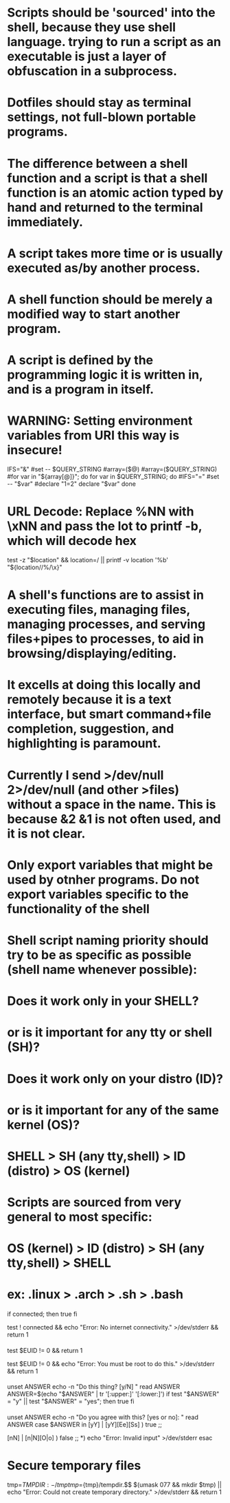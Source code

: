 ####
####
####
####

# Scripts should be 'sourced' into the shell, because they use shell language. trying to run a script as an executable is just a layer of obfuscation in a subprocess.

####

# Dotfiles should stay as terminal settings, not full-blown portable programs.
# The difference between a shell function and a script is that a shell function is an atomic action typed by hand and returned to the terminal immediately.
# A script takes more time or is usually executed as/by another process.
# A shell function should be merely a modified way to start another program.
# A script is defined by the programming logic it is written in, and is a program in itself.

####

# WARNING: Setting environment variables from URI this way is insecure!
IFS="&"
#set -- $QUERY_STRING
#array=($@)
#array=($QUERY_STRING)
#for var in "${array[@]}"; do
for var in $QUERY_STRING; do
  #IFS="="
  #set -- "$var"
  #declare "$1=$2"
  declare "$var"
done

####

# URL Decode: Replace %NN with \xNN and pass the lot to printf -b, which will decode hex
test -z "$location" && location=/ || printf -v location '%b' "${location//%/\\x}"

####

# A shell's functions are to assist in executing files, managing files, managing processes, and serving files+pipes to processes, to aid in browsing/displaying/editing.
# It excells at doing this locally and remotely because it is a text interface, but smart command+file completion, suggestion, and highlighting is paramount.

####

# Currently I send >/dev/null 2>/dev/null (and other >files) without a space in the name. This is because &2 &1 is not often used, and it is not clear.

####

# Only export variables that might be used by otnher programs. Do not export variables specific to the functionality of the shell

####

# Shell script naming priority should try to be as specific as possible (shell name whenever possible):
# Does it work only in your SHELL?
# or is it important for any tty or shell (SH)?
# Does it work only on your distro (ID)?
# or is it important for any of the same kernel (OS)?
# SHELL > SH (any tty,shell) > ID (distro) > OS (kernel)
#
# Scripts are sourced from very general to most specific:
# OS (kernel) > ID (distro) > SH (any tty,shell) > SHELL
# ex: .linux > .arch > .sh > .bash

####

if connected; then
  true
fi

test ! connected && echo "Error: No internet connectivity." >/dev/stderr && return 1

####

test $EUID != 0 && return 1

test $EUID != 0 && echo "Error: You must be root to do this." >/dev/stderr && return 1

####

unset ANSWER
echo -n "Do this thing? [y/N] "
read ANSWER
ANSWER=$(echo "$ANSWER" | tr '[:upper:]' '[:lower:]')
if test "$ANSWER" = "y" || test "$ANSWER" = "yes"; then
  true
fi

####

unset ANSWER
echo -n "Do you agree with this? [yes or no]: "
read ANSWER
case $ANSWER in
  [yY] | [yY][Ee][Ss] )
    true
    ;;

  [nN] | [n|N][O|o] )
    false
    ;;
  *) echo "Error: Invalid input" >/dev/stderr
esac

####

# Secure temporary files
tmp=${TMPDIR:-/tmp}
tmp=${tmp}/tempdir.$$
$(umask 077 && mkdir $tmp) || echo "Error: Could not create temporary directory." >/dev/stderr && return 1
